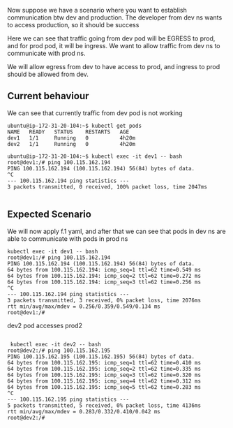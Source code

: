 
Now suppose we have a scenario where you want to establish communication btw dev and production. The developer from dev ns wants to access production, so it should be success


Here we can see that traffic going from dev pod will be EGRESS to prod, and for prod pod, it will be ingress. We want to allow traffic from dev ns to communicate with prod ns.

We will allow egress from dev to have access to prod, and ingress to prod should be allowed from dev.

## Current behaviour

We can see that currently traffic from dev pod is not working

```
ubuntu@ip-172-31-20-104:~$ kubectl get pods
NAME   READY   STATUS    RESTARTS   AGE
dev1   1/1     Running   0          4h20m
dev2   1/1     Running   0          4h20m

```
```
ubuntu@ip-172-31-20-104:~$ kubectl exec -it dev1 -- bash
root@dev1:/# ping 100.115.162.194
PING 100.115.162.194 (100.115.162.194) 56(84) bytes of data.
^C
--- 100.115.162.194 ping statistics ---
3 packets transmitted, 0 received, 100% packet loss, time 2047ms


```

## Expected Scenario

We will now apply f.1 yaml, and  after that we can see that pods in dev ns are able to communicate with pods in prod ns

```
kubectl exec -it dev1 -- bash
root@dev1:/# ping 100.115.162.194
PING 100.115.162.194 (100.115.162.194) 56(84) bytes of data.
64 bytes from 100.115.162.194: icmp_seq=1 ttl=62 time=0.549 ms
64 bytes from 100.115.162.194: icmp_seq=2 ttl=62 time=0.272 ms
64 bytes from 100.115.162.194: icmp_seq=3 ttl=62 time=0.256 ms
^C
--- 100.115.162.194 ping statistics ---
3 packets transmitted, 3 received, 0% packet loss, time 2076ms
rtt min/avg/max/mdev = 0.256/0.359/0.549/0.134 ms
root@dev1:/# 

```

dev2 pod accesses prod2

```

 kubectl exec -it dev2 -- bash
root@dev2:/# ping 100.115.162.195
PING 100.115.162.195 (100.115.162.195) 56(84) bytes of data.
64 bytes from 100.115.162.195: icmp_seq=1 ttl=62 time=0.410 ms
64 bytes from 100.115.162.195: icmp_seq=2 ttl=62 time=0.335 ms
64 bytes from 100.115.162.195: icmp_seq=3 ttl=62 time=0.320 ms
64 bytes from 100.115.162.195: icmp_seq=4 ttl=62 time=0.312 ms
64 bytes from 100.115.162.195: icmp_seq=5 ttl=62 time=0.283 ms
^C
--- 100.115.162.195 ping statistics ---
5 packets transmitted, 5 received, 0% packet loss, time 4136ms
rtt min/avg/max/mdev = 0.283/0.332/0.410/0.042 ms
root@dev2:/# 
```